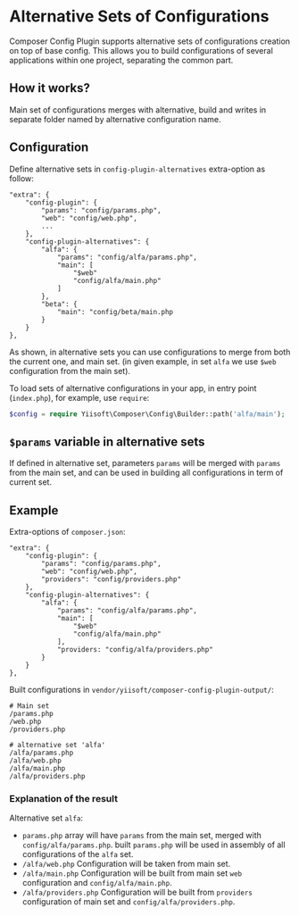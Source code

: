 # Alternative Sets of Configurations

Composer Config Plugin supports alternative sets of configurations creation on top of base config.
This allows you to build configurations of several applications within one project, separating the common part.

## How it works?

Main set of configurations merges with alternative, build and writes in separate folder named by alternative configuration name.

## Configuration

Define alternative sets in `config-plugin-alternatives` extra-option as follow: 
 
```
"extra": {
    "config-plugin": {
        "params": "config/params.php",
        "web": "config/web.php",
        ...
    },
    "config-plugin-alternatives": {
        "alfa": {
            "params": "config/alfa/params.php",
            "main": [
                "$web"
                "config/alfa/main.php"
            ]
        },
        "beta": {
            "main": "config/beta/main.php
        }
    }
},
```

As shown, in alternative sets you can use configurations to merge from both the current one, 
and main set. (in given example, in set `alfa` we use `$web` configuration from the main set).

To load sets of alternative configurations in your app, in entry point (`index.php`), for example, use `require`:

```php
$config = require Yiisoft\Composer\Config\Builder::path('alfa/main');
 ```

## `$params` variable in alternative sets

If defined in alternative set, parameters `params` will be merged with `params` from the main set,
and can be used in building all configurations in term of current set.

## Example

Extra-options of `composer.json`:

```
"extra": {
    "config-plugin": {
        "params": "config/params.php",
        "web": "config/web.php",
        "providers": "config/providers.php"
    },
    "config-plugin-alternatives": {
        "alfa": {
            "params": "config/alfa/params.php",
            "main": [
                "$web"
                "config/alfa/main.php"
            ],
            "providers: "config/alfa/providers.php"
        }
    }
},
```

Built configurations in `vendor/yiisoft/composer-config-plugin-output/`:

```
# Main set
/params.php
/web.php
/providers.php

# alternative set 'alfa'
/alfa/params.php
/alfa/web.php
/alfa/main.php
/alfa/providers.php
```

### Explanation of the result

Alternative set `alfa`:

- `params.php` array  will have `params` from the main set, merged with `config/alfa/params.php`.
   built `params.php` will be used in assembly of all configurations of the `alfa` set.   
- `/alfa/web.php` Configuration will be taken from main set.
- `/alfa/main.php` Configuration will be built from main set `web` configuration and `config/alfa/main.php`.
- `/alfa/providers.php` Configuration will be built from `providers` configuration of main set and `config/alfa/providers.php`.
